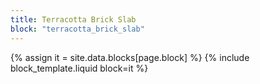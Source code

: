 ```yaml
---
title: Terracotta Brick Slab
block: "terracotta_brick_slab"
---
```


{% assign it = site.data.blocks[page.block] %}
{% include block_template.liquid block=it %}

